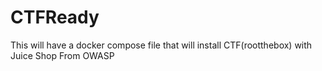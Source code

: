 # CTFReady
This will have a docker compose file that will install CTF(rootthebox) with Juice Shop From OWASP 
